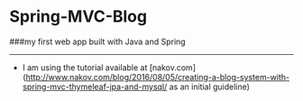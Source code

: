 # Spring-MVC-Blog
###my first web app built with Java and Spring

---

- I am using the tutorial available at [nakov.com](http://www.nakov.com/blog/2016/08/05/creating-a-blog-system-with-spring-mvc-thymeleaf-jpa-and-mysql/ as an initial guideline)

